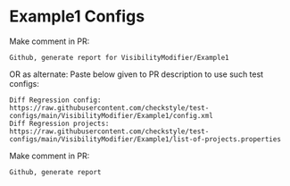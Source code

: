 # Example1 Configs
Make comment in PR:
```
Github, generate report for VisibilityModifier/Example1
```
OR as alternate:
Paste below given to PR description to use such test configs:
```
Diff Regression config: https://raw.githubusercontent.com/checkstyle/test-configs/main/VisibilityModifier/Example1/config.xml
Diff Regression projects: https://raw.githubusercontent.com/checkstyle/test-configs/main/VisibilityModifier/Example1/list-of-projects.properties
```
Make comment in PR:
```
Github, generate report
```
